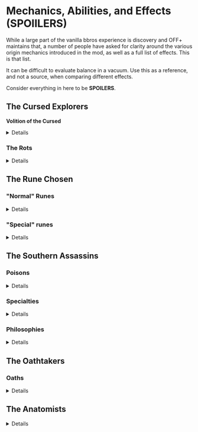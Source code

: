 # Mechanics, Abilities, and Effects (SPOIILERS)

While a large part of the vanilla bbros experience is discovery and OFF+ maintains that, a number of people have asked for clarity around the various origin mechanics introduced in the mod, as well as a full list of effects. This is that list.

It can be difficult to evaluate balance in a vacuum. Use this as a reference, and not a source, when comparing different effects.

Consider everything in here to be **SPOILERS**.

## The Cursed Explorers

**Volition of the Cursed**

<details>

+1 Resolve, Melee Skill, Ranged Skill, Melee Defense, and Ranged Defense per Legendary Location cleared ("cleared" means won the battle, if there's a battle associated with the location - otherwise you just need to complete the event).

Paid 85% of their normal daily wage if the bro has any active Rot effects.

Gained automatically when either of the above effects apply.

</details>

### The Rots

<details>

Rots are gained in a special event that fires every 8-12 days. Bros have a 100% chance to contract a random Rot effect, -10% for each Rot they currently have. Each Rot can only be contracted by a bro once.

**Lungrot**

For each active Rot effect on the character, -1 Fatigue Recovery per turn

**Heartrot**

For each active Rot effect on the character, the threshold to sustain injuries on getting hit is decreased by 5%

**Spinerot**

For each active Rot effect on the character, -5% damage inflicted

**Mindrot**

For each active Rot effect on the character, -5% XP gain

**Nerverot**

For each active Rot effect on the character, -8% chance to hit for the next 2 attacks after landing a hit

</details>

## The Rune Chosen

### "Normal" Runes

<details>

Runes show up in post battle loot when eligible bros die. Only one rune drops upon death. The rune dropped depends on the "score" of the slain bro, which is his level + the number of rune effects he had.

**Rune of the Threshold**

+5% Experience Gain

Score: 2-3

**Unpassage Rune**

Injuries heal 1 day faster

Recover 10 Hitpoints after each battle

Score: 4-5

**Rune of the Warrior King**

+4 Melee Skill, +4 Ranged Skill, +2 Melee Defense, +2 Ranged Defense per weapon mastery

Score: 6-7

**Rune of the Old God**

+3 Fatigue Recovery per turn

No morale check triggered upon losing hitpoints

No morale check triggered upon allies fleeing

No morale check triggered upon allies dying

Score: 8-10

**Death's Door Rune**

+15% damage if hitpoints are below 75%

Gain +4 Resolve and +6 Initiative each time. Resets at the end of combat

Score: 11+

</details>

### "Special" runes

<details>

**Nemesis Rune**

Reduce the Resolve of any opponent engaged in melee by 5

+15 Resolve when in battle with enemy champions or leaders ("leader" means an enemy with the "captain" effect)

Added to post battle loot when you kill an enemy champion

**Rune of the Berserker**

Recover 1 Hitpoint per turn for each active rune

Once per turn, killing an opponent reduces current fatigue by 5

The threshold to sustain injuries on getting hit is decreased by 20%

Acquired via an event that can trigger after the Ijirok is killed

Added to post battle loot if a bro with it active dies (will always drop instead of other runes)

</details>

## The Southern Assassins

### Poisons

<details>

Poisons are gained at random upon reaching level 2. All poisons need to do 6 hitpoint damage to take effect and normally do not apply to the undead, just like vanilla poisons.

**Holy Water**

Inflicts 10-15 damage for two turns

Only works against the undead (including Nachzehrers)

Can stack multiple times

**Lion Leech Poison**

Reduces Resolve by 5 for 2 turns

Can stack multiple times

**Mudblood Venom**

Inflicts 10 extra Fatigue on hit

Reduces Fatigue Recovery per turn by 15 for 2 turns

Does not stack

**Gilder's Gaze**

Reduces Vision by 5 and Melee Skill and Ranged Skill by 10% for 2 turns

Does not stack

**Violet Paralytic**

Reduces Action Points by 2 for 1 turn

Can stack

</details>

### Specialties

<details>

Specialties are gain at random upon reaching level 5.

**Mubarizun**

+15% damage in engaged with a single enemy

+5 Melee Defense and Ranged Defense if there are no allies in adjacent tiles

**Challenger**

+8 Resolve and Initiative if outnumbered by the enemy

+4 Melee Skill, Ranged Skill, Melee Defense, and Ranged Defense if outnumbered by the enemy

**Torturer**

The threshold to inflict injuries is lowered by 25% against targets who are injured or under the effects of poison

+10% chance to hit targets who are injured or under the effects of poison

**Predator**

+5% damage for each other combatant engaged with the target

+5% chance to hit while covered by smoke

**Ambidextrous**

Consumables such as nets cost 1 fewer Action Points to use and build up 50% less Fatigue

</details>

### Philosophies

<details>

Philosophies are gained at random upon reaching level 8.

**Way of the Gilder**

+1 to all stats

**Way of the Scorpion**

+2 Fatigue Recovery per turn

Builds up 1 less Fatigue for each tile travelled

**Way of the Shadow**

+15 Resolve at night

+20 Initiative at night

+1 Vision at night

Not affected by nighttime penalties

**Way of the Spider**

+5 additional damage for each active poison on the target, up to 20 total

**Way of the Wolf**

+20% damage against targets that have not yet acted

The Adrenaline skill costs 60% less Fatigue

</details>

## The Oathtakers

### Oaths

<details>

Bros can be committed to unlocked oaths via the Book of Oaths. The player starts with the Oaths of Tithing and Loyalty, and unlocks more as their bros complete oaths. Oaths are completed by fulfilling certain conditions unique to the oath taken (e.g. "take part in 5 consecutive, victorious battles") and confirming via the Book of Oaths.

There are five unlocks, which are granted via a special event that also gives an Oathtaker (with scaled gear), if the player chooses to take him on to the company. The unlocks trigger at 3, 7, 12, 19, and 30 completed oaths. Only bros currently in the company count towards completion. New oaths come in specific groups (i.e. the Oaths of Endurance and Sacrifice are always unlocked together).

**Oath of Distinction (active)**

-10% damage if there are allies in adjacent tiles

-5 Melee Skill and Ranged Skill if there are allies in adjacent tiles

Uphold by slaying 4 enemy champions or leaders

**Oath of Distinction (completed)**

+10 Resolve and Initiative if there are no allies in adjacent tiles

+10% Experience Gain if there are no allies in adjacent tiles

**Oath of Dominion (active)**

-5 Melee Skill and Ranged Skill when fighting human opponents

Uphold by personally slaying an Alp, an Unhold and a Hexe

**Oath of Dominion (completed)**

+10 Resolve

Reduces the Resolve on any opponent engaged in melee by 5 when fighting beasts

**Oath of Endurance (active)**

-3 Fatigue Recovery per turn

Uphold by taking part in 5 consecutive battles

**Oath of Endurance (completed)**

+15 Fatigue

The Recover skill now reduces current Fatigue by 66%

**Oath of Fortification (active)**

-10 Resolve when not equipped with a shield

-5 Melee Defense and Ranged Defense when not equipped with a shield

Uphold by blocking or dodging 50 attacks

**Oath of Fortification (completed)**

+15% damage when equipped with a shield

The Knock Back skill has a 33% chance to stun

Only receive 50% damage from the first hit which doesn't ignore armor of every combat encounter

**Oath of Honor (active)**

Cannot use ranged attacks or tools

Uphold by allowing enemies to flee without running them down 10 times

**Oath of Honor (completed)**

Will start combat at Confident morale if permitted by mood

When at Confident or Steady morale, reduces the Resolve of any opponent engaged in melee by 5

**Oath of Loyalty (active)**

-50% Experience Gain if the company has no active contract

Uphold by successfully completing 8 contracts

**Oath of Loyalty (completed)**

Gain additional Renown (5) and relations (1.0) each time you successfully complete a contract

**Oath of Proving (active)**

-100% Experience Gain each combat until scoring a kill

Uphold by gaining 2000 experience

**Oath of Proving (completed)**

+5 Melee Defense and Ranged Defense each combat until scoring a kill

**Oath of Righteousness (active)**

-20% Experience Gain if not fighting undead

Uphold by personally slaying 9 undead and a Necromancer, Geist, Necrosavant, or Ancient Priest

**Oath of Righteousness (completed)**

+10% damage when fighting undead

+5 Melee Defense when fighting undead

All kills are fatalities (if the weapon allows) when fighting undead

**Oath of Sacrifice (active)**

The threshold to sustain injuries on getting hit is decreased by 33%

Uphold by sustaining 5 injuries

**Oath of Sacrifice (completed)**

The threshold to sustain injuries on getting hit is increased by 20%

Receives only 80% of any damage while affected by injuries (including permanent injuries)

**Oath of Tithing (active)**

Takes 10% of all crowns looted or earned from contracts

Uphold by tithing at least 500 crowns

**Oath of Tithing (completed)**

All brothers with the Oathtaker background are paid 10% fewer wages

All Oathtaker recruits cost 1000 fewer crowns to hire, to a minimum of 1500

**Oath of Valor (active)**

Cannot be of Confident morale

Uphold by taking part in 8 battles against outnumbering foes

**Oath of Valor (completed)**

Will not flee in battle

**Oath of Vengeance (active)**

-10 Resolve if not fighting greenskins

Uphold by helping the company fell 30 goblins or orcs and personally slaying an Orc Warlord, Goblin Overseer, or Goblin Shaman

**Oath of Vengeance (completed)**

+2 Fatigue Recovery per turn when fighting greenskins

+10 Ranged Defense when fighting greenskins

**Oath of Wrath (active)**

-5 Melee Defense and Ranged Defense

Uphold by destroying 8 human outlaw locations (Brigand, Barbarian, or Nomad) and personally slaying a Brigand Leader, Barbarian Chosen, or Nomad Leader

**Oath of Wrath (completed)**

The threshold to inflict injuries is 25% lower while wielding a double gripped or two handed weapon (including ranged)

**Oath of Redemption (active)**

Cannot be of Confident or Steady morale

Uphold by personally slaying 30 foes

Only obtainable by a specific bro gained in an event

**Oath of Redemption (completed)**

+20 Resolve when at Wavering morale

+30 Resolve when at Breaking morale

+40 Resolve when at Fleeing morale

No morale check triggered upon losing hitpoints

Receives only 90% of any damage received

Only obtainable by a specific bro gained in an event

</details>

## The Anatomists

<details>

**Vengeful Strikes**

Every time this character takes armor damage, 50% of that damage is added to their next attack. Resets upon landing a hit.
Added to post battle loot after slaying the Conqueror

</details>
